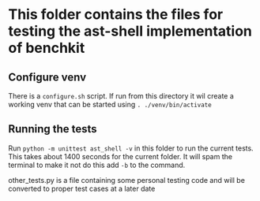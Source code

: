 # This folder contains the files for testing the ast-shell implementation of benchkit

## Configure venv

There is a `configure.sh` script. If run from this directory it wil create a working venv that can be started using `. ./venv/bin/activate`

## Running the tests

Run `python -m unittest ast_shell -v` in this folder to run the current tests.
This takes about 1400 seconds for the current folder.
It will spam the terminal to make it not do this add `-b` to the command.

other_tests.py is a file containing some personal testing code and will be converted to proper test cases at a later date